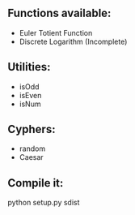 ## Functions available:
* Euler Totient Function
* Discrete Logarithm (Incomplete)

## Utilities:
* isOdd
* isEven
* isNum

## Cyphers:
* random
* Caesar

## Compile it:
python setup.py sdist

